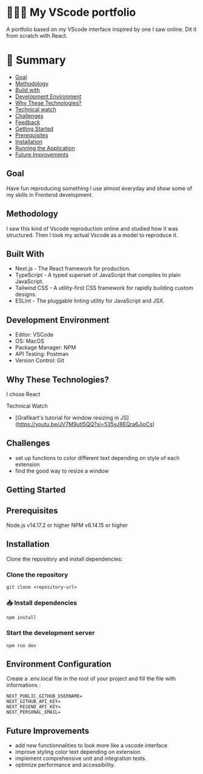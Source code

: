 # 🧑🏽‍💻 My VScode portfolio

A portfolio based on my VScode interface inspired by one I saw online. Dit it from scratch with React.

# 📜 Summary
- [Goal](#goal)
- [Methodology](#methodology)
- [Build with](#-build-with)
- [Development Environment](#development-environment)
- [Why These Technologies?](#why-these-technologies)
- [Technical watch](#technical-watch)
- [Challenges](#challenges)
- [Feedback](#feedback)
- [Getting Started](#getting-started)
- [Prerequisites](#prerequesites)
- [Installation](#installation)
- [Running the Application](#running-the-application)
- [Future Improvements](#future-imporvments)

## Goal

Have fun reproducing something I use almost everyday and show some of my skills in Frontend development.

## Methodology

I saw this kind of Vscode reproduction online and studied how it was structured. Then I took my actual Vscode as a model to reproduce it.

## Built With

- Next.js - The React framework for production.
- TypeScript - A typed superset of JavaScript that compiles to plain JavaScript.
- Tailwind CSS - A utility-first CSS framework for rapidly building custom designs.
- ESLint - The pluggable linting utility for JavaScript and JSX.
  
## Development Environment

- Editor: VSCode
- OS: MacOS
- Package Manager: NPM
- API Testing: Postman
- Version Control: Git
  
## Why These Technologies?

I chose React

Technical Watch

- [Grafikart's tutorial for window resizing in JS] (https://youtu.be/JV7M9utl5QQ?si=535yJ8EQra6JjoCs)

## Challenges

- set up functions to color different text depending on style of each extension
- find the good way to resize a window 

## Getting Started


## Prerequisites

Node.js v14.17.2 or higher
NPM v6.14.15 or higher

## Installation

Clone the repository and install dependencies:

### Clone the repository

```
git clone <repository-url>
```

### 📥 Install dependencies

```
npm install
```

### Start the development server

```
npm run dev
```

## Environment Configuration
Create a .env.local file in the root of your project and fill the file with informations : 

```
NEXT_PUBLIC_GITHUB_USERNAME=
NEXT_GITHUB_API_KEY=
NEXT_RESEND_API_KEY=
NEXT_PERSONAL_EMAIL=
```

## Future Improvements


- add new functionnalities to look more like a vscode interface
- improve styling color text depending on extension
- implement comprehensive unit and integration tests.
- optimize performance and accessibility.
